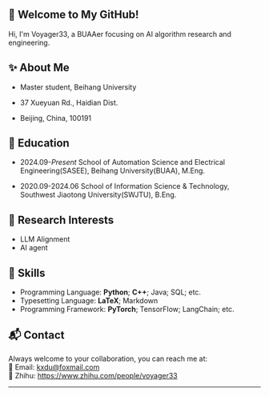 ## 👋  Welcome to My GitHub!
Hi, I'm Voyager33, a BUAAer focusing on AI algorithm research and engineering.  


## ✨  About Me

- Master student, Beihang University

- 37 Xueyuan Rd., Haidian Dist.

- Beijing, China, 100191


## 🏫  Education

- 2024.09-*Present*    School of Automation Science and Electrical Engineering(SASEE), Beihang University(BUAA), M.Eng. 
 
- 2020.09-2024.06    School of Information Science & Technology, Southwest Jiaotong University(SWJTU), B.Eng.


## 📖  Research Interests

- LLM Alignment
- AI agent


## 🍃  Skills

- Programming Language: **Python**; **C++**; Java; SQL; etc.
- Typesetting Language: **LaTeX**; Markdown
- Programming Framework: **PyTorch**; TensorFlow; LangChain; etc.


## 📬 Contact

Always welcome to your collaboration, you can reach me at:  
 📧 Email: kxdu@foxmail.com  
 🌱 Zhihu: https://www.zhihu.com/people/voyager33  

---



<!--
**v0yager33/v0yager33** is a ✨ _special_ ✨ repository because its `README.md` (this file) appears on your GitHub profile.

Here are some ideas to get you started:

- 🔭 I’m currently working on ...
- 🌱 I’m currently learning ...
- 👯 I’m looking to collaborate on ...
- 🤔 I’m looking for help with ...
- 💬 Ask me about ...
- 📫 How to reach me: ...
- 😄 Pronouns: ...
- ⚡ Fun fact: ...
-->
